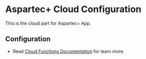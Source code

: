 # Aspartec+ Cloud Configuration

This is the cloud part for Aspartec+ App.

## Configuration

- Read [Cloud Functions Documentation](https://firebase.google.com/docs/functions/get-started?hl=es&gen=2nd) for learn more.
